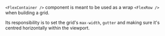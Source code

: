 `<FlexContainer />` component is meant to be used as a wrap `<FlexRow />` when building a grid.

Its responsibility is to set the grid's `max-width`, `gutter` and making sure it's centred horizontally within the viewport.
